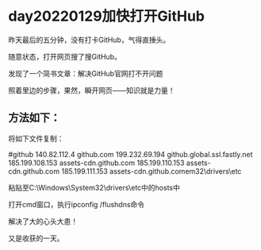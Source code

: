 # day20220129加快打开GitHub

昨天最后的五分钟，没有打卡GitHub，气得直捶头。

随意状态，打开网页搜了搜GitHub。

发现了一个简书文章：解决GitHub官网打不开问题

照着里边的步骤，果然，瞬开网页——知识就是力量！

## 方法如下：

将如下文件复制：

#github
140.82.112.4 github.com
199.232.69.194 github.global.ssl.fastly.net
185.199.108.153 assets-cdn.github.com
185.199.110.153 assets-cdn.github.com
185.199.111.153 assets-cdn.github.comem32\drivers\etc

粘贴至C:\Windows\System32\drivers\etc中的hosts中

打开cmd窗口，执行ipconfig /flushdns命令

解决了大的心头大患！

又是收获的一天。
